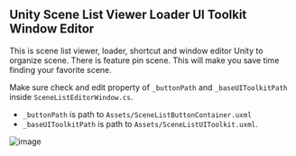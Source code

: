 
## Unity Scene List Viewer Loader UI Toolkit Window Editor

This is scene list viewer, loader, shortcut and window editor Unity to organize scene. There is feature pin scene. This will make you save time finding your favorite scene.

Make sure check and edit property of `_buttonPath` and `_baseUIToolkitPath` inside `SceneListEditorWindow.cs`.
- `_buttonPath` is path to `Assets/SceneListButtonContainer.uxml`
- `_baseUIToolkitPath` is path to `Assets/SceneListUIToolkit.uxml`.

![image](https://github.com/restush/Unity-Scene-List-Viewer-Loader-UIToolkit/assets/44837900/3124f63e-a959-4142-9ebd-76c75a719d63)

